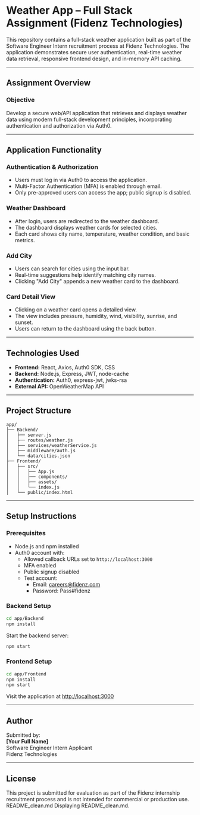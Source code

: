 # Weather App – Full Stack Assignment (Fidenz Technologies)

This repository contains a full-stack weather application built as part of the Software Engineer Intern recruitment process at Fidenz Technologies. The application demonstrates secure user authentication, real-time weather data retrieval, responsive frontend design, and in-memory API caching.

---

## Assignment Overview

### Objective

Develop a secure web/API application that retrieves and displays weather data using modern full-stack development principles, incorporating authentication and authorization via Auth0.

---

## Application Functionality

### Authentication & Authorization

- Users must log in via Auth0 to access the application.
- Multi-Factor Authentication (MFA) is enabled through email.
- Only pre-approved users can access the app; public signup is disabled.

### Weather Dashboard

- After login, users are redirected to the weather dashboard.
- The dashboard displays weather cards for selected cities.
- Each card shows city name, temperature, weather condition, and basic metrics.

### Add City

- Users can search for cities using the input bar.
- Real-time suggestions help identify matching city names.
- Clicking "Add City" appends a new weather card to the dashboard.

### Card Detail View

- Clicking on a weather card opens a detailed view.
- The view includes pressure, humidity, wind, visibility, sunrise, and sunset.
- Users can return to the dashboard using the back button.

---

## Technologies Used

- **Frontend:** React, Axios, Auth0 SDK, CSS
- **Backend:** Node.js, Express, JWT, node-cache
- **Authentication:** Auth0, express-jwt, jwks-rsa
- **External API:** OpenWeatherMap API

---

## Project Structure

```
app/
├── Backend/
│   ├── server.js
│   ├── routes/weather.js
│   ├── services/weatherService.js
│   ├── middleware/auth.js
│   └── data/cities.json
├── Frontend/
│   ├── src/
│   │   ├── App.js
│   │   ├── components/
│   │   ├── assets/
│   │   └── index.js
│   └── public/index.html
```

---

## Setup Instructions

### Prerequisites

- Node.js and npm installed
- Auth0 account with:
  - Allowed callback URLs set to `http://localhost:3000`
  - MFA enabled
  - Public signup disabled
  - Test account:
    - Email: careers@fidenz.com
    - Password: Pass#fidenz

### Backend Setup

```bash
cd app/Backend
npm install
```

Start the backend server:

```bash
npm start
```

### Frontend Setup

```bash
cd app/Frontend
npm install
npm start
```

Visit the application at [http://localhost:3000](http://localhost:3000)

---

## Author

Submitted by:  
**[Your Full Name]**  
Software Engineer Intern Applicant  
Fidenz Technologies

---

## License

This project is submitted for evaluation as part of the Fidenz internship recruitment process and is not intended for commercial or production use.
README_clean.md
Displaying README_clean.md.
